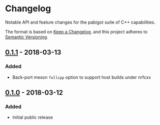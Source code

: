 # Changelog

Notable API and feature changes for the pabigot suite of C++ capabilities.

The format is based on [Keep a Changelog](https://keepachangelog.com/en/1.0.0/),
and this project adheres to [Semantic Versioning](https://semver.org/spec/v2.0.0.html).

## [0.1.1] - 2018-03-13

### Added
- Back-port meson `fullcpp` option to support host builds under nrfcxx

## [0.1.0] - 2018-03-12

### Added
- Initial public release

[0.1.0]: https://github.com/pabigot/pabigot-cxx/releases/tag/v0.1.0
[0.1.1]: https://github.com/pabigot/pabigot-cxx/compare/v0.1.0...v0.1.1

<!---
# Local Variables:
# mode:markdown
# End:
-->
